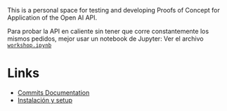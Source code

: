 This is a personal space for testing and developing Proofs of Concept for Application of the Open AI API.

Para probar la API en caliente sin tener que corre constantemente los mismos pedidos, mejor usar un notebook de Jupyter: Ver el archivo [`workshop.ipynb`](src/workshop.ipynb)

# Links

* [Commits Documentation](Docs/Commits.md)
* [Instalación y setup](Docs/Setup.md)
